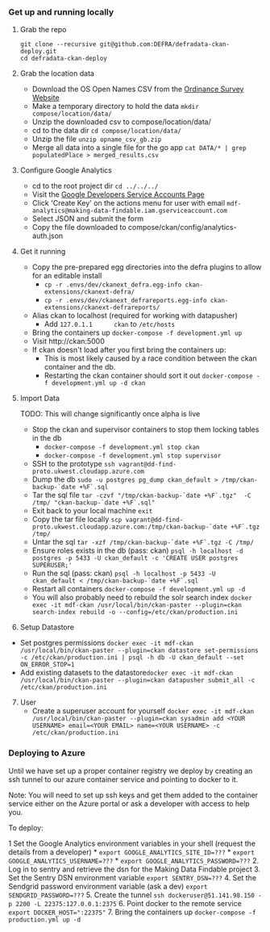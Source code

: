 ### Get up and running locally

1. Grab the repo
    ```
    git clone --recursive git@github.com:DEFRA/defradata-ckan-deploy.git
    cd defradata-ckan-deploy
    ```

2. Grab the location data
    * Download the OS Open Names CSV from the [Ordinance Survey Website](https://www.ordnancesurvey.co.uk/opendatadownload/products.html#OPNAME)
    * Make a temporary directory to hold the data `mkdir compose/location/data/`
    * Unzip the downloaded csv to compose/location/data/
    * cd to the data dir `cd compose/location/data/`
    * Unzip the file `unzip opname_csv_gb.zip`
    * Merge all data into a single file for the go app `cat DATA/* | grep populatedPlace > merged_results.csv`
    
3. Configure Google Analytics
    * cd to the root project dir `cd ../../../`
    * Visit the [Google Developers Service Accounts Page](https://console.developers.google.com/iam-admin/serviceaccounts?project=making-data-findable&folder&organizationId&angularJsUrl=%2Fprojectselector%2Fiam-admin%2Fserviceaccounts%3Fsupportedpurview%3Dproject%26project%3D%26folder%3D%26organizationId%3D&authuser=2&supportedpurview)
    * Click 'Create Key' on the actions menu for user with email `mdf-analytics@making-data-findable.iam.gserviceaccount.com`
    * Select JSON and submit the form 
    * Copy the file downloaded to compose/ckan/config/analytics-auth.json

4. Get it running
    * Copy the pre-prepared egg directories into the defra plugins to allow for an editable install
      * `cp -r .envs/dev/ckanext_defra.egg-info ckan-extensions/ckanext-defra/`
      * `cp -r .envs/dev/ckanext_defrareports.egg-info ckan-extensions/ckanext-defrareports/`
    * Alias ckan to localhost (required for working with datapusher)
        * Add `127.0.1.1      ckan` to `/etc/hosts` 
    * Bring the containers up `docker-compose -f development.yml up`
    * Visit http://ckan:5000
    * If ckan doesn't load after you first bring the containers up:
        * This is most likely caused by a race condition between the ckan container and the db.
        * Restarting the ckan container should sort it out `docker-compose -f development.yml up -d ckan`

5. Import Data
    
    TODO: This will change significantly once alpha is live
    
    * Stop the ckan and supervisor containers to stop them locking tables in the db
        * `docker-compose -f development.yml stop ckan`
        * `docker-compose -f development.yml stop supervisor`
    * SSH to the prototype `ssh vagrant@dd-find-proto.ukwest.cloudapp.azure.com`
    * Dump the db ``sudo -u postgres pg_dump ckan_default > /tmp/ckan-backup-`date +%F`.sql``
    * Tar the sql file ``tar -czvf "/tmp/ckan-backup-`date +%F`.tgz"  -C /tmp/ "ckan-backup-`date +%F`.sql"``
    * Exit back to your local machine `exit`
    * Copy the tar file locally ``scp vagrant@dd-find-proto.ukwest.cloudapp.azure.com:/tmp/ckan-backup-`date +%F`.tgz /tmp/``
    * Untar the sql ``tar -xzf /tmp/ckan-backup-`date +%F`.tgz -C /tmp/``
    * Ensure roles exists in the db (pass: ckan) `psql -h localhost -d postgres -p 5433 -U ckan_default -c 'CREATE USER postgres SUPERUSER;'`
    * Run the sql (pass: ckan) ``psql -h localhost -p 5433 -U ckan_default < /tmp/ckan-backup-`date +%F`.sql`` 
    * Restart all containers `docker-compose -f development.yml up -d`
    * You will also probably need to rebuild the solr search index `docker exec -it mdf-ckan /usr/local/bin/ckan-paster --plugin=ckan search-index rebuild -o --config=/etc/ckan/production.ini`
    
6. Setup Datastore
  * Set postgres permissions ``docker exec -it mdf-ckan /usr/local/bin/ckan-paster --plugin=ckan datastore set-permissions -c /etc/ckan/production.ini | psql -h db -U ckan_default --set ON_ERROR_STOP=1``
  * Add existing datasets to the datastore``docker exec -it mdf-ckan /usr/local/bin/ckan-paster --plugin=ckan datapusher submit_all -c /etc/ckan/production.ini``  
7. User
    * Create a superuser account for yourself ``docker exec -it mdf-ckan /usr/local/bin/ckan-paster --plugin=ckan sysadmin add <YOUR USERNAME> email=<YOUR EMAIL> name=<YOUR USERNAME> -c /etc/ckan/production.ini``
    

### Deploying to Azure

Until we have set up a proper container registry we deploy by creating an ssh tunnel to our azure container service and pointing to docker to it.

Note: You will need to set up ssh keys and get them added to the container service either on the Azure portal or ask a developer with access to help you.

To deploy:

1 Set the Google Analytics environment variables in your shell (request the details from a developer)
    * `export GOOGLE_ANALYTICS_SITE_ID=???`
    * `export GOOGLE_ANALYTICS_USERNAME=???`
    * `export GOOGLE_ANALYTICS_PASSWORD=???`
2. Log in to sentry and retrieve the dsn for the Making Data Findable project
3. Set the Sentry DSN environment variable `export SENTRY_DSN=???`
4. Set the Sendgrid password environment variable (ask a dev) `export SENDGRID_PASSWORD=???`
5. Create the tunnel `ssh dockeruser@51.141.98.150 -p 2200 -L 22375:127.0.0.1:2375`
6. Point docker to the remote service `export DOCKER_HOST=":22375"`
7. Bring the containers up `docker-compose -f production.yml up -d`
